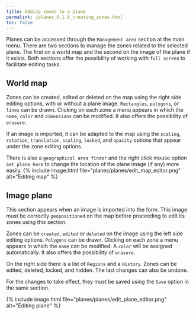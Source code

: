 ```yaml
---
title: Adding zones to a plane
permalink: /planes_0.1.X_creating_zones.html
toc: false
---
```


Planes can be accessed through the `Management area` section at the main menu. There are two sections to manage the zones related to the selected plane. The first on a world map and the second on the image of the plane if it exists.
Both sections offer the possibility of working with `full screen` to facilitate editing tasks.

## World map

Zones can be created, edited or deleted on the map using the right side editing options, with or without a plane image. `Rectangles`, `polygons`, or `lines` can be drawn. Clicking on each zone a menu appears in which the `name`, `color` and `dimensions` can be modified. It also offers the possibility of `erasure`.

If an image is imported, it can be adapted to the map using the `scaling`, `rotation`, `translation`, `scaling`, `locked`, and `opacity` options that appear under the zone editing options.

There is also a `geographical area finder` and the right click mouse option `Set plane here` to change the location of the plane image (if any) more easily.
{% include image.html file="planes/planes/edit_map_editor.png" alt="Editing map" %}

## Image plane

This section appears when an image is imported into the form. This image must be correctly `geopositioned` on the map before proceeding to edit its zones using this section.

Zones can be `created`, `edited` or `deleted` on the image using the left side editing options. `Polygons` can be drawn. Clicking on each zone a menu appears in which the `name` can be modified. A `color` will be assigned automatically. It also offers the possibility of `erasure`.

On the right side there is a list of `Regions` and a `History`. Zones can be edited, deleted, locked, and hidden. The last changes can also be undone.

For the changes to take effect, they must be saved using the `Save` option in the same section.

{% include image.html file="planes/planes/edit_plane_editor.png" alt="Editing plane" %}
